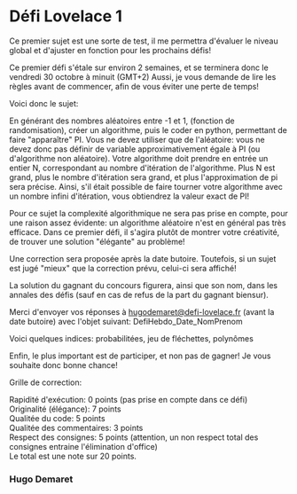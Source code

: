 # Défi Lovelace 1
Ce premier sujet est une sorte de test, il me permettra d'évaluer le niveau global et d'ajuster en fonction pour les prochains défis!

Ce premier défi s'étale sur environ 2 semaines, et se terminera donc le vendredi 30 octobre à minuit (GMT+2)
Aussi, je vous demande de lire les règles avant de commencer, afin de vous éviter une perte de temps!

Voici donc le sujet:

En générant des nombres aléatoires entre -1 et 1, (fonction de randomisation), créer un algorithme, puis le coder en python, permettant de faire "apparaître" PI.
Vous ne devez utiliser que de l'aléatoire: vous ne devez donc pas définir de variable approximativement égale à PI (ou d'algorithme non aléatoire). Votre algorithme doit prendre en entrée un entier N, correspondant au nombre d'itération de l'algorithme. Plus N est grand, plus le nombre d'itération sera grand, et plus l'approximation de pi sera précise. Ainsi, s'il était possible de faire tourner votre algorithme avec un nombre infini d'itération, vous obtiendrez la valeur exact de PI! 

Pour ce sujet la complexité algorithmique ne sera pas prise en compte, pour une raison assez évidente: un algorithme aléatoire n'est en général pas très efficace. Dans ce premier défi, il s'agira plutôt de montrer votre créativité, de trouver une solution "élégante" au problème!

Une correction sera proposée après la date butoire. Toutefois, si un sujet est jugé "mieux" que la correction prévu, celui-ci sera affiché!

La solution du gagnant du concours figurera, ainsi que son nom, dans les annales des défis (sauf en cas de refus de la part du gagnant biensur).

Merci d'envoyer vos réponses à hugodemaret@defi-lovelace.fr (avant la date butoire) avec l'objet suivant: DefiHebdo_Date_NomPrenom


Voici quelques indices: probabilitées, jeu de fléchettes, polynômes

Enfin, le plus important est de participer, et non pas de gagner!
Je vous souhaite donc bonne chance!




 Grille de correction:                                                                                                        
                                                                                                                              
 Rapidité d'exécution: 0 points (pas prise en compte dans ce défi)                                                            
 Originalité (élégance): 7 points                                                                                             
 Qualitée du code: 5 points                                                                                                   
 Qualitée des commentaires: 3 points                                                                                          
 Respect des consignes: 5 points (attention, un non respect total des consignes entraine l'élimination d'office)              
 Le total est une note sur 20 points.
 
 
### Hugo Demaret


